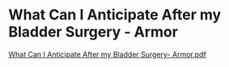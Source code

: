 # What Can I Anticipate After my Bladder Surgery - Armor

[What Can I Anticipate After my Bladder Surgery- Armor.pdf](What%20Can%20I%20Anticipate%20After%20my%20Bladder%20Surgery%20-%20A%20b98aa9c1e7b4452095c90c81516da587/What_Can_I_Anticipate_After_my_Bladder_Surgery-_Armor.pdf)